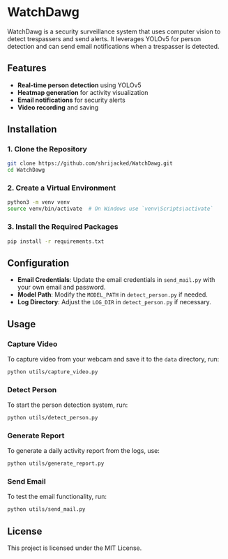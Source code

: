# WatchDawg

WatchDawg is a security surveillance system that uses computer vision to detect trespassers and send alerts. It leverages YOLOv5 for person detection and can send email notifications when a trespasser is detected.

## Features

- **Real-time person detection** using YOLOv5
- **Heatmap generation** for activity visualization
- **Email notifications** for security alerts
- **Video recording** and saving

## Installation

### 1. Clone the Repository
```bash
git clone https://github.com/shrijacked/WatchDawg.git
cd WatchDawg
```

### 2. Create a Virtual Environment
```bash
python3 -m venv venv
source venv/bin/activate  # On Windows use `venv\Scripts\activate`
```

### 3. Install the Required Packages
```bash
pip install -r requirements.txt
```

## Configuration

- **Email Credentials**: Update the email credentials in `send_mail.py` with your own email and password.
- **Model Path**: Modify the `MODEL_PATH` in `detect_person.py` if needed.
- **Log Directory**: Adjust the `LOG_DIR` in `detect_person.py` if necessary.

## Usage

### Capture Video
To capture video from your webcam and save it to the `data` directory, run:
```bash
python utils/capture_video.py
```

### Detect Person
To start the person detection system, run:
```bash
python utils/detect_person.py
```

### Generate Report
To generate a daily activity report from the logs, use:
```bash
python utils/generate_report.py
```

### Send Email
To test the email functionality, run:
```bash
python utils/send_mail.py
```

## License
This project is licensed under the MIT License.
```